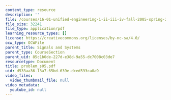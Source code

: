```yaml
---
content_type: resource
description: ''
file: /courses/16-01-unified-engineering-i-ii-iii-iv-fall-2005-spring-2006/d533aa3613a765bd639edced593ca0a9_problem_s05.pdf
file_size: 32241
file_type: application/pdf
learning_resource_types: []
license: https://creativecommons.org/licenses/by-nc-sa/4.0/
ocw_type: OCWFile
parent_title: Signals and Systems
parent_type: CourseSection
parent_uid: 85c1b0de-227d-e38d-9a55-dc7008c03de7
resourcetype: Document
title: problem_s05.pdf
uid: d533aa36-13a7-65bd-639e-dced593ca0a9
video_files:
  video_thumbnail_file: null
video_metadata:
  youtube_id: null
---
```

